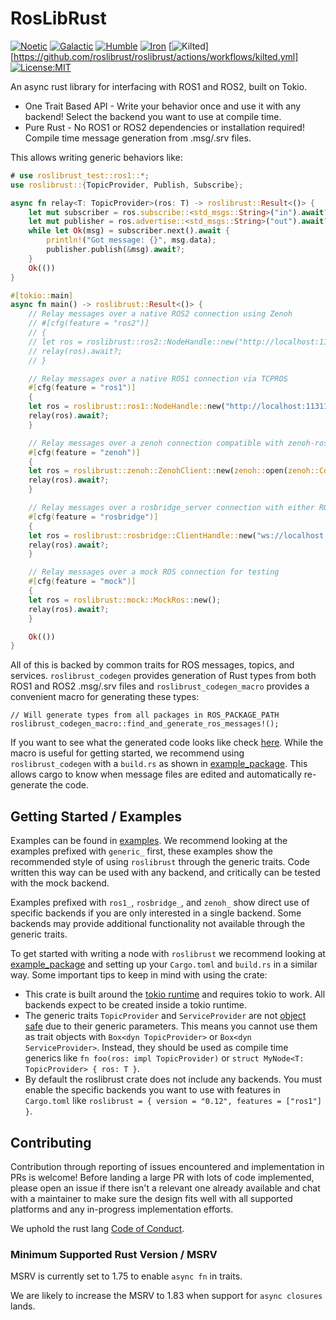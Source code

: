 # RosLibRust

[![Noetic](https://github.com/roslibrust/roslibrust/actions/workflows/noetic.yml/badge.svg)](https://github.com/roslibrust/roslibrust/actions/workflows/noetic.yml)
[![Galactic](https://github.com/roslibrust/roslibrust/actions/workflows/galactic.yml/badge.svg)](https://github.com/roslibrust/roslibrust/actions/workflows/galactic.yml)
[![Humble](https://github.com/roslibrust/roslibrust/actions/workflows/humble.yml/badge.svg)](https://github.com/roslibrust/roslibrust/actions/workflows/humble.yml)
[![Iron](https://github.com/roslibrust/roslibrust/actions/workflows/iron.yml/badge.svg)](https://github.com/roslibrust/roslibrust/actions/workflows/iron.yml)
[![Kilted](https://github.com/roslibrust/roslibrust/actions/workflows/kilted.yml/badge.svg)][https://github.com/roslibrust/roslibrust/actions/workflows/kilted.yml]
[![License:MIT](https://img.shields.io/badge/License-MIT-yellow.svg)](https://opensource.org/licenses/MIT)

An async rust library for interfacing with ROS1 and ROS2, built on Tokio.

- One Trait Based API - Write your behavior once and use it with any backend! Select the backend you want to use at compile time.
- Pure Rust - No ROS1 or ROS2 dependencies or installation required! Compile time message generation from .msg/.srv files.

This allows writing generic behaviors like:

```rust ,no_run
# use roslibrust_test::ros1::*;
use roslibrust::{TopicProvider, Publish, Subscribe};

async fn relay<T: TopicProvider>(ros: T) -> roslibrust::Result<()> {
    let mut subscriber = ros.subscribe::<std_msgs::String>("in").await?;
    let mut publisher = ros.advertise::<std_msgs::String>("out").await?;
    while let Ok(msg) = subscriber.next().await {
        println!("Got message: {}", msg.data);
        publisher.publish(&msg).await?;
    }
    Ok(())
}

#[tokio::main]
async fn main() -> roslibrust::Result<()> {
    // Relay messages over a native ROS2 connection using Zenoh
    // #[cfg(feature = "ros2")]
    // {
    // let ros = roslibrust::ros2::NodeHandle::new("http://localhost:11311", "relay").await?;
    // relay(ros).await?;
    // }

    // Relay messages over a native ROS1 connection via TCPROS
    #[cfg(feature = "ros1")]
    {
    let ros = roslibrust::ros1::NodeHandle::new("http://localhost:11311", "relay").await?;
    relay(ros).await?;
    }

    // Relay messages over a zenoh connection compatible with zenoh-ros1-plugin / zenoh-ros1-bridge
    #[cfg(feature = "zenoh")]
    {
    let ros = roslibrust::zenoh::ZenohClient::new(zenoh::open(zenoh::Config::default()).await.unwrap());
    relay(ros).await?;
    }

    // Relay messages over a rosbridge_server connection with either ROS1 or ROS2!
    #[cfg(feature = "rosbridge")]
    {
    let ros = roslibrust::rosbridge::ClientHandle::new("ws://localhost:9090").await?;
    relay(ros).await?;
    }

    // Relay messages over a mock ROS connection for testing
    #[cfg(feature = "mock")]
    {
    let ros = roslibrust::mock::MockRos::new();
    relay(ros).await?;
    }

    Ok(())
}
```

All of this is backed by common traits for ROS messages, topics, and services. `roslibrust_codegen` provides generation of Rust types from both ROS1 and ROS2 .msg/.srv files and
`roslibrust_codegen_macro` provides a convenient macro for generating these types:

```no_compile
// Will generate types from all packages in ROS_PACKAGE_PATH 
roslibrust_codegen_macro::find_and_generate_ros_messages!();
```

If you want to see what the generated code looks like check [here](https://github.com/RosLibRust/roslibrust/blob/master/roslibrust_test/src/ros1.rs).
While the macro is useful for getting started, we recommend using `roslibrust_codegen` with a `build.rs` as shown in [example_package](https://github.com/RosLibRust/roslibrust/tree/master/example_package).
This allows cargo to know when message files are edited and automatically re-generate the code.

## Getting Started / Examples

Examples can be found in [examples](https://github.com/RosLibRust/roslibrust/tree/master/roslibrust/examples).
We recommend looking at the examples prefixed with `generic_` first, these examples show the recommended style of using `roslibrust` through the generic traits.
Code written this way can be used with any backend, and critically can be tested with the mock backend.

Examples prefixed with `ros1_`, `rosbridge_`, and `zenoh_` show direct use of specific backends if you are only interested in a single backend.
Some backends may provide additional functionality not available through the generic traits.

To get started with writing a node with `roslibrust` we recommend looking at [example_package](https://github.com/RosLibRust/roslibrust/tree/master/example_package) and setting up your
`Cargo.toml` and `build.rs` in a similar way.
Some important tips to keep in mind with using the crate:

- This crate is built around the [tokio runtime](https://docs.rs/tokio/latest/tokio/) and requires tokio to work. All backends expect to be created inside a tokio runtime.
- The generic traits `TopicProvider` and `ServiceProvider` are not [object safe](https://doc.rust-lang.org/reference/items/traits.html#object-safety) due to their generic parameters. This means you cannot use them as trait objects with `Box<dyn TopicProvider>` or `Box<dyn ServiceProvider>`. Instead, they should be used as compile time generics like `fn foo(ros: impl TopicProvider)` or `struct MyNode<T: TopicProvider> { ros: T }`.
- By default the roslibrust crate does not include any backends. You must enable the specific backends you want to use with features in `Cargo.toml` like `roslibrust = { version = "0.12", features = ["ros1"] }`.

## Contributing

Contribution through reporting of issues encountered and implementation in PRs is welcome! Before landing a large PR with lots of code implemented, please open an issue if there isn't a relevant one already available and chat with a maintainer to make sure the design fits well with all supported platforms and any in-progress implementation efforts.

We uphold the rust lang [Code of Conduct](https://www.rust-lang.org/policies/code-of-conduct).

### Minimum Supported Rust Version / MSRV

MSRV is currently set to 1.75 to enable `async fn` in traits.

We are likely to increase the MSRV to 1.83 when support for `async closures` lands.
